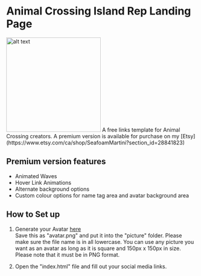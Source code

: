 # Animal Crossing Island Rep Landing Page

<img src="https://i.imgur.com/0BKeklk.png" alt="alt text" width="250px">
A free links template for Animal Crossing creators.  
A premium version is available for purchase on my [Etsy](https://www.etsy.com/ca/shop/SeafoamMartini?section_id=28841823)

## Premium version features
- Animated Waves
- Hover Link Animations
- Alternate background options
- Custom colour options for name tag area and avatar background area

## How to Set up

1. Generate your Avatar [here](https://meiker.io/play/11341/online.html)  
   Save this as "avatar.png" and put it into the "picture" folder. Please make sure the file name is in all lowercase.
   You can use any picture you want as an avatar as long as it is square and 150px x 150px in size. Please note that it must be in PNG format.

2. Open the "index.html" file and fill out your social media links.
